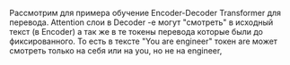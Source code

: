 Рассмотрим для примера обучение Encoder-Decoder Transformer для перевода. Attention слои в Decoder -е могут "смотреть" в исходный текст (в Encoder) а так же в те токены перевода которые были до фиксированного. То есть в тексте "You are engineer" токен are может смотреть только на себя или на you, но не на engineer, 

